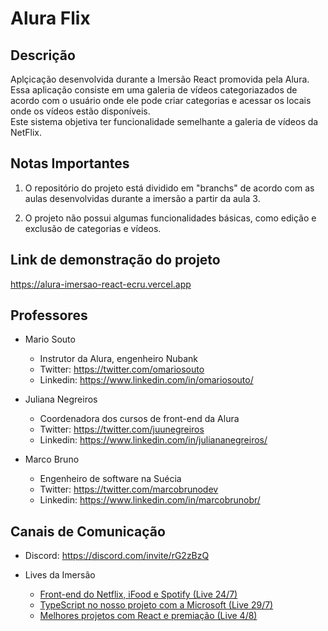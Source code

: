 # Alura Flix

## Descrição

Aplçicação desenvolvida durante a Imersão React promovida pela Alura.
Essa aplicação consiste em uma galeria de vídeos categoriazados de acordo com o usuário onde ele pode criar categorias e acessar os locais onde os vídeos estão disponíveis.  
Este sistema objetiva ter funcionalidade semelhante a galeria de vídeos da NetFlix.

## Notas Importantes

1. O repositório do projeto está dividido em "branchs" de acordo com as aulas desenvolvidas durante a imersão a partir da aula 3.

2. O projeto não possui algumas funcionalidades básicas, como edição e exclusão de categorias e vídeos.

## Link de demonstração do projeto

<a href="https://alura-imersao-react-ecru.vercel.app" targert="_blank">https://alura-imersao-react-ecru.vercel.app</a>

## Professores

* Mario Souto 
    * Instrutor da Alura, engenheiro Nubank
    * Twitter: https://twitter.com/omariosouto
    * Linkedin: https://www.linkedin.com/in/omariosouto/

* Juliana Negreiros
    * Coordenadora dos cursos de front-end da Alura
    * Twitter: https://twitter.com/juunegreiros
    * Linkedin: https://www.linkedin.com/in/juliananegreiros/

* Marco Bruno
    * Engenheiro de software na Suécia
    * Twitter: https://twitter.com/marcobrunodev
    * Linkedin: https://www.linkedin.com/in/marcobrunobr/

## Canais de Comunicação

* Discord: https://discord.com/invite/rG2zBzQ

* Lives da Imersão

    * <a target="_blank" href="https://www.youtube.com/watch?v=Dcn-tVmSxyU">Front-end do Netflix, iFood e Spotify (Live 24/7)</a>
    * <a target="_blank" href="https://www.youtube.com/watch?v=SpWFDTvgS9k">TypeScript no nosso projeto com a Microsoft (Live 29/7)</a>
    * <a target="_blank" href="https://www.youtube.com/watch?v=ol_2pmyPzvI">Melhores projetos com React e premiação (Live 4/8)